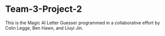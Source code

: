 # Team-3-Project-2
This is the Magic AI Letter Guesser programmed
in a collaborative effort by Colin Legge, Ben
Hawn, and Liuyi Jin.
